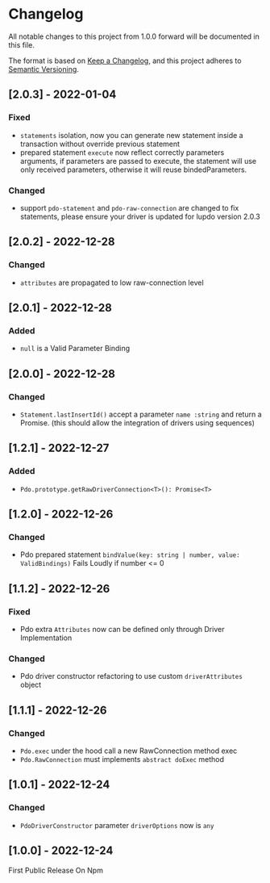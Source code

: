 # Changelog

All notable changes to this project from 1.0.0 forward will be documented in this file.

The format is based on [Keep a Changelog](https://keepachangelog.com/en/1.0.0/),
and this project adheres to [Semantic Versioning](https://semver.org/spec/v2.0.0.html).

## [2.0.3] - 2022-01-04

### Fixed

-   `statements` isolation, now you can generate new statement inside a transaction without override previous statement
-   prepared statement `execute` now reflect correctly parameters arguments, if parameters are passed to execute, the statement will use only received parameters, otherwise it will reuse bindedParameters.

### Changed

-   support `pdo-statement` and `pdo-raw-connection` are changed to fix statements, please ensure your driver is updated for lupdo version 2.0.3

## [2.0.2] - 2022-12-28

### Changed

-   `attributes` are propagated to low raw-connection level

## [2.0.1] - 2022-12-28

### Added

-   `null` is a Valid Parameter Binding

## [2.0.0] - 2022-12-28

### Changed

-   `Statement.lastInsertId()` accept a parameter `name :string` and return a Promise. (this should allow the integration of drivers using sequences)

## [1.2.1] - 2022-12-27

### Added

-   `Pdo.prototype.getRawDriverConnection<T>(): Promise<T>`

## [1.2.0] - 2022-12-26

### Changed

-   Pdo prepared statement `bindValue(key: string | number, value: ValidBindings)` Fails Loudly if number <= 0

## [1.1.2] - 2022-12-26

### Fixed

-   Pdo extra `Attributes` now can be defined only through Driver Implementation

### Changed

-   Pdo driver constructor refactoring to use custom `driverAttributes` object

## [1.1.1] - 2022-12-26

### Changed

-   `Pdo.exec` under the hood call a new RawConnection method exec
-   `Pdo.RawConnection` must implements `abstract doExec` method

## [1.0.1] - 2022-12-24

### Changed

-   `PdoDriverConstructor` parameter `driverOptions` now is `any`

## [1.0.0] - 2022-12-24

First Public Release On Npm

